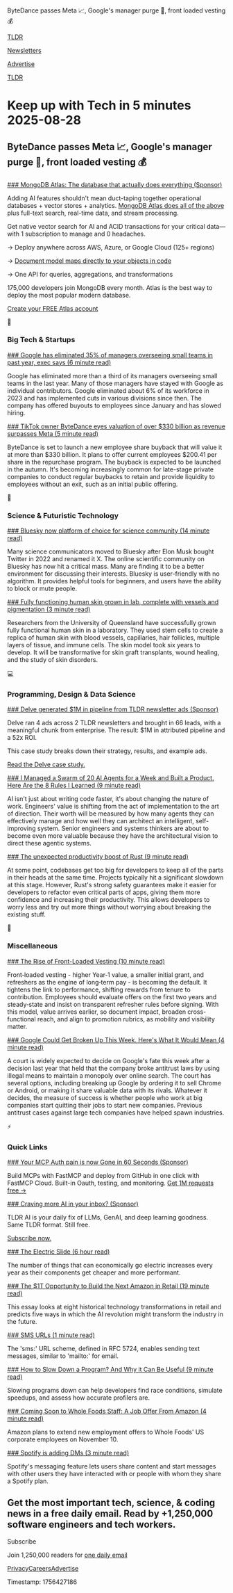 ByteDance passes Meta 📈, Google's manager purge 💼, front loaded vesting 💰

[TLDR](/)

[Newsletters](/newsletters)

[Advertise](https://advertise.tldr.tech/)

[TLDR](/)

# Keep up with Tech in 5 minutes 2025-08-28

## ByteDance passes Meta 📈, Google's manager purge 💼, front loaded vesting 💰

### 

[### MongoDB Atlas: The database that actually does everything (Sponsor)](https://www.mongodb.com/cloud/atlas/lp/try3?utm_campaign=newsletter_tldr_pl_evergreen_atlas_sponsored-newsletter-2-tldr_prosp_tldr_ww-all_dev_dv-all_eng_leadgen&amp;utm_source=tldr&amp;utm_medium=sponsored-newsletter&amp;utm_content=build-fast)

Adding AI features shouldn't mean duct-taping together operational databases + vector stores + analytics. [MongoDB Atlas does all of the above](https://www.mongodb.com/cloud/atlas/lp/try3?utm_campaign=newsletter_tldr_pl_evergreen_atlas_sponsored-newsletter-2-tldr_prosp_tldr_ww-all_dev_dv-all_eng_leadgen&utm_source=tldr&utm_medium=sponsored-newsletter&utm_content=build-fast) plus full-text search, real-time data, and stream processing.

Get native vector search for AI and ACID transactions for your critical data—with 1 subscription to manage and 0 headaches.

→ Deploy anywhere across AWS, Azure, or Google Cloud (125+ regions)

→ [Document model maps directly to your objects in code](https://www.mongodb.com/cloud/atlas/lp/try3?utm_campaign=newsletter_tldr_pl_evergreen_atlas_sponsored-newsletter-2-tldr_prosp_tldr_ww-all_dev_dv-all_eng_leadgen&utm_source=tldr&utm_medium=sponsored-newsletter&utm_content=build-fast)

→ One API for queries, aggregations, and transformations

175,000 developers join MongoDB every month. Atlas is the best way to deploy the most popular modern database.

[Create your FREE Atlas account](https://www.mongodb.com/cloud/atlas/lp/try3?utm_campaign=newsletter_tldr_pl_evergreen_atlas_sponsored-newsletter-2-tldr_prosp_tldr_ww-all_dev_dv-all_eng_leadgen&utm_source=tldr&utm_medium=sponsored-newsletter&utm_content=build-fast)

📱

### Big Tech & Startups

[### Google has eliminated 35% of managers overseeing small teams in past year, exec says (6 minute read)](https://www.cnbc.com/2025/08/27/google-executive-says-company-has-cut-a-third-of-its-managers.html?utm_source=tldrnewsletter)

Google has eliminated more than a third of its managers overseeing small teams in the last year. Many of those managers have stayed with Google as individual contributors. Google eliminated about 6% of its workforce in 2023 and has implemented cuts in various divisions since then. The company has offered buyouts to employees since January and has slowed hiring.

[### TikTok owner ByteDance eyes valuation of over $330 billion as revenue surpasses Meta (5 minute read)](https://www.reuters.com/business/finance/tiktok-owner-bytedance-sets-valuation-over-330-billion-revenue-grows-sources-say-2025-08-27/?utm_source=tldrnewsletter)

ByteDance is set to launch a new employee share buyback that will value it at more than $330 billion. It plans to offer current employees $200.41 per share in the repurchase program. The buyback is expected to be launched in the autumn. It's becoming increasingly common for late-stage private companies to conduct regular buybacks to retain and provide liquidity to employees without an exit, such as an initial public offering.

🚀

### Science & Futuristic Technology

[### Bluesky now platform of choice for science community (14 minute read)](https://arstechnica.com/science/2025/08/more-scientists-choose-bluesky-over-twitter/?utm_source=tldrnewsletter)

Many science communicators moved to Bluesky after Elon Musk bought Twitter in 2022 and renamed it X. The online scientific community on Bluesky has now hit a critical mass. Many are finding it to be a better environment for discussing their interests. Bluesky is user-friendly with no algorithm. It provides helpful tools for beginners, and users have the ability to block or mute people.

[### Fully functioning human skin grown in lab, complete with vessels and pigmentation (3 minute read)](https://interestingengineering.com/innovation/world-first-human-skin-grown-queensland?utm_source=reddit&amp;utm_medium=social&amp;utm_campaign=reddit_share)

Researchers from the University of Queensland have successfully grown fully functional human skin in a laboratory. They used stem cells to create a replica of human skin with blood vessels, capillaries, hair follicles, multiple layers of tissue, and immune cells. The skin model took six years to develop. It will be transformative for skin graft transplants, wound healing, and the study of skin disorders.

💻

### Programming, Design & Data Science

[### Delve generated $1M in pipeline from TLDR newsletter ads (Sponsor)](https://advertise.tldr.tech/case-studies/delve-drives-1m-in-attributed-pipeline-52x-roi-through-tldr-ads/?utm_source=tldr&amp;utm_medium=newsletter&amp;utm_campaign=secondary08282025)

Delve ran 4 ads across 2 TLDR newsletters and brought in 66 leads, with a meaningful chunk from enterprise. The result: $1M in attributed pipeline and a 52x ROI.

This case study breaks down their strategy, results, and example ads.

[Read the Delve case study.](https://advertise.tldr.tech/case-studies/delve-drives-1m-in-attributed-pipeline-52x-roi-through-tldr-ads/?utm_source=tldr&utm_medium=newsletter&utm_campaign=secondary08282025)

[### I Managed a Swarm of 20 AI Agents for a Week and Built a Product. Here Are the 8 Rules I Learned (9 minute read)](https://zachwills.net/i-managed-a-swarm-of-20-ai-agents-for-a-week-here-are-the-8-rules-i-learned/?utm_source=tldrnewsletter)

AI isn't just about writing code faster, it's about changing the nature of work. Engineers' value is shifting from the act of implementation to the art of direction. Their worth will be measured by how many agents they can effectively manage and how well they can architect an intelligent, self-improving system. Senior engineers and systems thinkers are about to become even more valuable because they have the architectural vision to direct these agentic systems.

[### The unexpected productivity boost of Rust (9 minute read)](https://lubeno.dev/blog/rusts-productivity-curve?utm_source=tldrnewsletter)

At some point, codebases get too big for developers to keep all of the parts in their heads at the same time. Projects typically hit a significant slowdown at this stage. However, Rust's strong safety guarantees make it easier for developers to refactor even critical parts of apps, giving them more confidence and increasing their productivity. This allows developers to worry less and try out more things without worrying about breaking the existing stuff.

🎁

### Miscellaneous

[### The Rise of Front-Loaded Vesting (10 minute read)](https://www.levels.fyi/blog/front-loaded-vesting.html?utm_source=tldrnewsletter)

Front‑loaded vesting - higher Year‑1 value, a smaller initial grant, and refreshers as the engine of long‑term pay - is becoming the default. It tightens the link to performance, shifting rewards from tenure to contribution. Employees should evaluate offers on the first two years and steady‑state and insist on transparent refresher rules before signing. With this model, value arrives earlier, so document impact, broaden cross-functional reach, and align to promotion rubrics, as mobility and visibility matter.

[### Google Could Get Broken Up This Week. Here's What It Would Mean (4 minute read)](https://www.nytimes.com/2025/08/26/opinion/google-antitrust-remedy-ai.html?unlocked_article_code=1.hk8.zRCs.e5pvHvTOoE17&smid=url-share&utm_source=tldrnewsletter)

A court is widely expected to decide on Google's fate this week after a decision last year that held that the company broke antitrust laws by using illegal means to maintain a monopoly over online search. The court has several options, including breaking up Google by ordering it to sell Chrome or Android, or making it share valuable data with its rivals. Whatever it decides, the measure of success is whether people who work at big companies start quitting their jobs to start new companies. Previous antitrust cases against large tech companies have helped spawn industries.

⚡

### Quick Links

[### Your MCP Auth pain is now Gone in 60 Seconds (Sponsor)](https://fastmcp.cloud/?utm_medium=newsletter&amp;utm_source=tldr-ai&amp;utm_campaign=20252808)

Build MCPs with FastMCP and deploy from GitHub in one click with FastMCP Cloud. Built-in Oauth, testing, and monitoring. [Get 1M requests free →](https://fastmcp.cloud/?utm_medium=newsletter&utm_source=tldr-ai&utm_campaign=20252808)

[### Craving more AI in your inbox? (Sponsor)](https://tldr.tech/ai/?utm_source=tldr&amp;utm_medium=newsletter&amp;utm_campaign=quicklinks08282025)

TLDR AI is your daily fix of LLMs, GenAI, and deep learning goodness. Same TLDR format. Still free.

[Subscribe now.](https://tldr.tech/ai/?utm_source=tldr&utm_medium=newsletter&utm_campaign=quicklinks08282025)

[### The Electric Slide (6 hour read)](https://www.notboring.co/p/the-electric-slide?utm_source=tldrnewsletter)

The number of things that can economically go electric increases every year as their components get cheaper and more performant.

[### The $1T Opportunity to Build the Next Amazon in Retail (19 minute read)](https://www.sequoiacap.com/article/ai-retail-opportunity/?utm_source=tldrnewsletter)

This essay looks at eight historical technology transformations in retail and predicts five ways in which the AI revolution might transform the industry in the future.

[### SMS URLs (1 minute read)](https://sethmlarson.dev/sms-urls?utm_source=tldrnewsletter)

The 'sms:' URL scheme, defined in RFC 5724, enables sending text messages, similar to 'mailto:' for email.

[### How to Slow Down a Program? And Why it Can Be Useful (9 minute read)](https://stefan-marr.de/2025/08/how-to-slow-down-a-program/?utm_source=tldrnewsletter)

Slowing programs down can help developers find race conditions, simulate speedups, and assess how accurate profilers are.

[### Coming Soon to Whole Foods Staff: A Job Offer From Amazon (4 minute read)](https://www.wsj.com/business/retail/coming-soon-to-whole-foods-staff-a-job-offer-from-amazon-a45450d9?st=Sc6VN3&reflink=desktopwebshare_permalink&utm_source=tldrnewsletter)

Amazon plans to extend new employment offers to Whole Foods' US corporate employees on November 10.

[### Spotify is adding DMs (3 minute read)](https://www.theverge.com/news/765771/spotify-messages-dms-audio-sharing-feature?utm_source=tldrnewsletter)

Spotify's messaging feature lets users share content and start messages with other users they have interacted with or people with whom they share a Spotify plan.

## Get the most important tech, science, & coding news in a free daily email. Read by +1,250,000 software engineers and tech workers.

Subscribe

Join 1,250,000 readers for [one daily email](/api/latest/tech)

[Privacy](/privacy)[Careers](https://jobs.ashbyhq.com/tldr.tech)[Advertise](/tech/advertise)

Timestamp: 1756427186